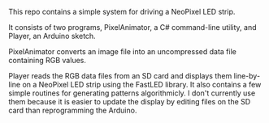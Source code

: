This repo contains a simple system for driving a NeoPixel LED strip.

It consists of two programs, PixelAnimator, a C# command-line utility, and Player, an Arduino sketch.

PixelAnimator converts an image file into an uncompressed data file containing RGB values.

Player reads the RGB data files from an SD card and displays them line-by-line on a NeoPixel LED strip using the FastLED library.
It also contains a few simple routines for generating patterns algorithmicly. I don't currently use them because it is easier to
update the display by editing files on the SD card than reprogramming the Arduino.
